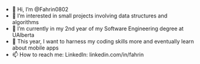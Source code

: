 - 👋 Hi, I’m @Fahrin0802
- 👀 I’m interested in small projects involving data structures and algorithms
- 🌱 I’m currently in my 2nd year of my Software Engineering degree at UAlberta
- 👀 This year, I want to harness my coding skills more and eventually learn about mobile apps 
- 📫 How to reach me: LinkedIn: linkedin.com/in/fahrin

<!---
Fahrin0802/Fahrin0802 is a ✨ special ✨ repository because its `README.md` (this file) appears on your GitHub profile.
You can click the Preview link to take a look at your changes.
--->
